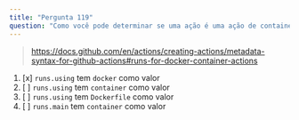 ```yaml
---
title: "Pergunta 119"
question: "Como você pode determinar se uma ação é uma ação de container analisando seu arquivo action.yml?"
---
```



> https://docs.github.com/en/actions/creating-actions/metadata-syntax-for-github-actions#runs-for-docker-container-actions

1. [x] `runs.using` tem `docker` como valor  
1. [ ] `runs.using` tem `container` como valor  
1. [ ] `runs.using` tem `Dockerfile` como valor  
1. [ ] `runs.main` tem `container` como valor  
